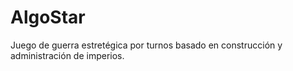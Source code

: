 # AlgoStar
Juego de guerra estretégica por turnos basado en construcción y administración de imperios.

